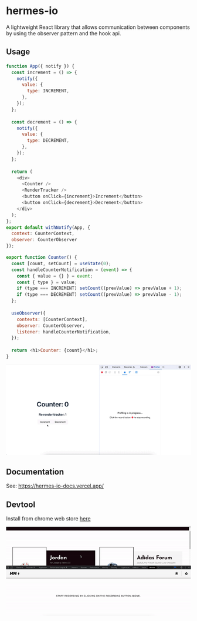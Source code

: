 # hermes-io
A lightweight React library that allows communication between components by using the observer pattern and the hook api.

## Usage
```javascript
function App({ notify }) {
  const increment = () => {
    notify({
      value: {
        type: INCREMENT,
      },
    });
  };

  const decrement = () => {
    notify({
      value: {
        type: DECREMENT,
      },
    });
  };

  return (
    <div>
      <Counter />
      <RenderTracker />
      <button onClick={increment}>Increment</button>
      <button onClick={decrement}>Decrement</button>
    </div>
  );
};
export default withNotify(App, {
  context: CounterContext,
  observer: CounterObserver
});
```

```javascript
export function Counter() {
  const [count, setCount] = useState(0);
  const handleCounterNotification = (event) => {
    const { value = {} } = event;
    const { type } = value;
    if (type === INCREMENT) setCount((prevValue) => prevValue + 1);
    if (type === DECREMENT) setCount((prevValue) => prevValue - 1);
  };

  useObserver({
    contexts: [CounterContext],
    observer: CounterObserver,
    listener: handleCounterNotification,
  });

  return <h1>Counter: {count}</h1>;
}
```
<img src="https://raw.githubusercontent.com/Maxtermax/hermes-io-counter-demo/master/src/assets/optimized.gif" />

## Documentation
See: https://hermes-io-docs.vercel.app/


## Devtool

Install from chrome web store [here](https://chrome.google.com/webstore/detail/hermes-io/pjdkgcpikfmkncldipldmimanfkpeedm?hl=en)

![chrome extension](https://raw.githubusercontent.com/Maxtermax/hermes-io-devtools/master/demo.gif)
